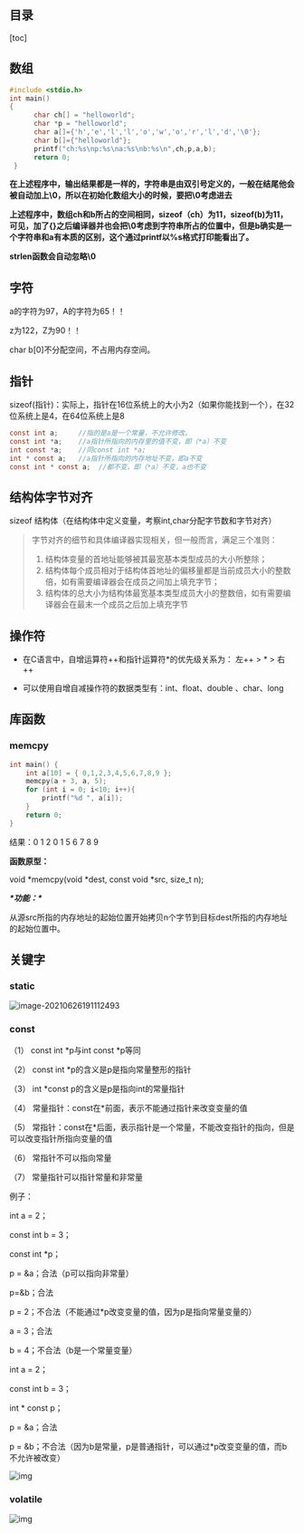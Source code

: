 ## 目录

[toc]

## 数组

```c
#include <stdio.h>
int main()
{
      char ch[] = "helloworld";
      char *p = "helloworld";
      char a[]={'h','e','l','l','o','w','o','r','l','d','\0'};
      char b[]={"helloworld"};
      printf("ch:%s\np:%s\na:%s\nb:%s\n",ch,p,a,b);
      return 0;
 }
```

**在上述程序中，输出结果都是一样的，字符串是由双引号定义的，一般在结尾他会被自动加上\0，所以在初始化数组大小的时候，要把\0考虑进去**

**上述程序中，数组ch和b所占的空间相同，sizeof（ch）为11，sizeof(b)为11，可见，加了{}之后编译器并也会把\0考虑到字符串所占的位置中，但是b确实是一个字符串和a有本质的区别，这个通过printf以%s格式打印能看出了。**

**strlen函数会自动忽略\0**

## 字符

a的字符为97，A的字符为65！！

z为122，Z为90！！

  char b[0]不分配空间，不占用内存空间。

## 指针

sizeof(指针)：实际上，指针在16位系统上的大小为2（如果你能找到一个），在32位系统上是4，在64位系统上是8

```c
const int a;     //指的是a是一个常量，不允许修改。
const int *a;    //a指针所指向的内存里的值不变，即（*a）不变
int const *a;    //同const int *a;
int * const a;   //a指针所指向的内存地址不变，即a不变
const int * const a;  //都不变，即（*a）不变，a也不变
```

## 结构体字节对齐

sizeof 结构体（在结构体中定义变量，考察int,char分配字节数和字节对齐）


>字节对齐的细节和具体编译器实现相关，但一般而言，满足三个准则：
>
>1. 结构体变量的首地址能够被其最宽基本类型成员的大小所整除；
>2. 结构体每个成员相对于结构体首地址的偏移量都是当前成员大小的整数倍，如有需要编译器会在成员之间加上填充字节；
>3. 结构体的总大小为结构体最宽基本类型成员大小的整数倍，如有需要编译器会在最末一个成员之后加上填充字节

## 操作符

+ 在C语言中，自增运算符++和指针运算符*的优先级关系为：
  左++ > * > 右++

+ 可以使用自增自减操作符的数据类型有：int、float、double 、char、long

## 库函数

### memcpy

```c
int main() {
	int a[10] = { 0,1,2,3,4,5,6,7,8,9 };
	memcpy(a + 3, a, 5);
	for (int i = 0; i<10; i++){
		printf("%d ", a[i]);
	}
	return 0;
}
```

结果：0 1 2 0 1 5 6 7 8 9

**函数原型：**

void *memcpy(void *dest, const void *src, size_t n);

***\*功能：\****

从源src所指的内存地址的起始位置开始拷贝n个字节到目标dest所指的内存地址的起始位置中。



## 关键字

### static

![image-20210626191112493](https://gitee.com/wang_chunfeng/pic-go/raw/master/img/20210626191114.png)

### const

（1）  const int *p与int const *p等同

（2）  const int *p的含义是p是指向常量整形的指针

（3）  int *const p的含义是p是指向int的常量指针

（4）  常量指针：const在*前面，表示不能通过指针来改变变量的值

（5）  常指针：const在*后面，表示指针是一个常量，不能改变指针的指向，但是可以改变指针所指向变量的值

（6）  常指针不可以指向常量

（7）  常量指针可以指针常量和非常量

例子：

int a = 2；

const int b = 3；

const int *p；

p = &a；合法（p可以指向非常量）

p=&b；合法

p = 2；不合法（不能通过*p改变变量的值，因为p是指向常量变量的）

a = 3；合法

b = 4；不合法（b是一个常量变量）

 

int a = 2；

const int b = 3；

int * const p；

p = &a；合法

p = &b；不合法（因为b是常量，p是普通指针，可以通过*p改变变量的值，而b不允许被改变）

![img](https://gitee.com/wang_chunfeng/pic-go/raw/master/img/20210626190714.jpg)

### volatile

![img](https://gitee.com/wang_chunfeng/pic-go/raw/master/img/20210626190643.jpg)